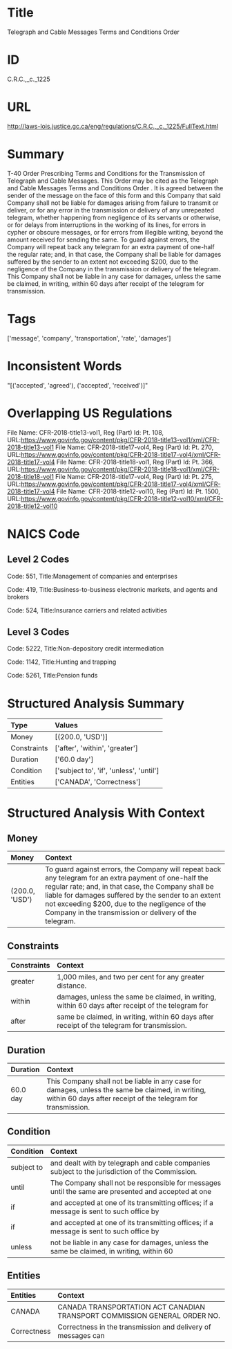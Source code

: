 # Title
Telegraph and Cable Messages Terms and Conditions Order


# ID
C.R.C.,_c._1225

# URL
http://laws-lois.justice.gc.ca/eng/regulations/C.R.C.,_c._1225/FullText.html


# Summary
T-40 Order Prescribing Terms and Conditions for the Transmission of Telegraph and Cable Messages.
This Order may be cited as the  Telegraph and Cable Messages Terms and Conditions Order .
It is agreed between the sender of the message on the face of this form and this Company that said Company shall not be liable for damages arising from failure to transmit or deliver, or for any error in the transmission or delivery of any unrepeated telegram, whether happening from negligence of its servants or otherwise, or for delays from interruptions in the working of its lines, for errors in cypher or obscure messages, or for errors from illegible writing, beyond the amount received for sending the same.
To guard against errors, the Company will repeat back any telegram for an extra payment of one-half the regular rate; and, in that case, the Company shall be liable for damages suffered by the sender to an extent not exceeding $200, due to the negligence of the Company in the transmission or delivery of the telegram.
This Company shall not be liable in any case for damages, unless the same be claimed, in writing, within 60 days after receipt of the telegram for transmission.


# Tags
['message', 'company', 'transportation', 'rate', 'damages']


# Inconsistent Words
"[('accepted', 'agreed'), ('accepted', 'received')]"


# Overlapping US Regulations
File Name: CFR-2018-title13-vol1, Reg (Part) Id: Pt. 108, URL:https://www.govinfo.gov/content/pkg/CFR-2018-title13-vol1/xml/CFR-2018-title13-vol1
File Name: CFR-2018-title17-vol4, Reg (Part) Id: Pt. 270, URL:https://www.govinfo.gov/content/pkg/CFR-2018-title17-vol4/xml/CFR-2018-title17-vol4
File Name: CFR-2018-title18-vol1, Reg (Part) Id: Pt. 366, URL:https://www.govinfo.gov/content/pkg/CFR-2018-title18-vol1/xml/CFR-2018-title18-vol1
File Name: CFR-2018-title17-vol4, Reg (Part) Id: Pt. 275, URL:https://www.govinfo.gov/content/pkg/CFR-2018-title17-vol4/xml/CFR-2018-title17-vol4
File Name: CFR-2018-title12-vol10, Reg (Part) Id: Pt. 1500, URL:https://www.govinfo.gov/content/pkg/CFR-2018-title12-vol10/xml/CFR-2018-title12-vol10



# NAICS Code
## Level 2 Codes
Code: 551, Title:Management of companies and enterprises

Code: 419, Title:Business-to-business electronic markets, and agents and brokers

Code: 524, Title:Insurance carriers and related activities




## Level 3 Codes
Code: 5222, Title:Non-depository credit intermediation

Code: 1142, Title:Hunting and trapping

Code: 5261, Title:Pension funds







# Structured Analysis Summary
| Type        | Values                                  |
|:------------|:----------------------------------------|
| Money       | [(200.0, 'USD')]                        |
| Constraints | ['after', 'within', 'greater']          |
| Duration    | ['60.0 day']                            |
| Condition   | ['subject to', 'if', 'unless', 'until'] |
| Entities    | ['CANADA', 'Correctness']               |


# Structured Analysis With Context
 


## Money
| Money          | Context                                                                                                                                                                                                                                                                                                                        |
|:---------------|:-------------------------------------------------------------------------------------------------------------------------------------------------------------------------------------------------------------------------------------------------------------------------------------------------------------------------------|
| (200.0, 'USD') | To guard against errors, the Company will repeat back any telegram for an extra payment of one-half the regular rate; and, in that case, the Company shall be liable for damages suffered by the sender to an extent not exceeding $200, due to the negligence of the Company in the transmission or delivery of the telegram. |


## Constraints
| Constraints   | Context                                                                                           |
|:--------------|:--------------------------------------------------------------------------------------------------|
| greater       | 1,000 miles, and two per cent for any greater  distance.                                          |
| within        | damages, unless the same be claimed, in writing, within 60 days after receipt of the telegram for |
| after         | same be claimed, in writing, within 60 days after  receipt of the telegram for transmission.      |


## Duration
| Duration   | Context                                                                                                                                                          |
|:-----------|:-----------------------------------------------------------------------------------------------------------------------------------------------------------------|
| 60.0 day   | This Company shall not be liable in any case for damages, unless the same be claimed, in writing, within 60 days after receipt of the telegram for transmission. |


## Condition
| Condition   | Context                                                                                             |
|:------------|:----------------------------------------------------------------------------------------------------|
| subject to  | and dealt with by telegraph and cable companies subject to  the jurisdiction of the Commission.     |
| until       | The Company shall not be responsible for messages  until the same are presented and accepted at one |
| if          | and accepted at one of its transmitting offices; if a message is sent to such office by             |
| if          | and accepted at one of its transmitting offices; if a message is sent to such office by             |
| unless      | not be liable in any case for damages, unless the same be claimed, in writing, within 60            |


## Entities
| Entities    | Context                                                                   |
|:------------|:--------------------------------------------------------------------------|
| CANADA      | CANADA TRANSPORTATION ACT CANADIAN TRANSPORT COMMISSION GENERAL ORDER NO. |
| Correctness | Correctness in the transmission and delivery of messages can              |



